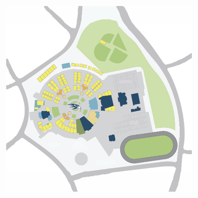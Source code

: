 <html>

<script src="https://ajax.googleapis.com/ajax/libs/jquery/2.1.1/jquery.min.js"></script>

<img src="/images/map.png" id="imageid">

  <script>
    document.getElementById("imageid").addEventListener('click', function (event) {
      bounds=this.getBoundingClientRect();
      var left=bounds.left;
      var top=bounds.top;
      var x = event.pageX - left;
      var y = event.pageY - top;
      var cw=this.clientWidth
      var ch=this.clientHeight
      var iw=this.naturalWidth
      var ih=this.naturalHeight
      alert("mouse pos ("+x+", " +y+ ") | client image size: "+cw+" x "+ch+" | natural image size: "+iw+" x "+ih );
    });
  </script>

</html>